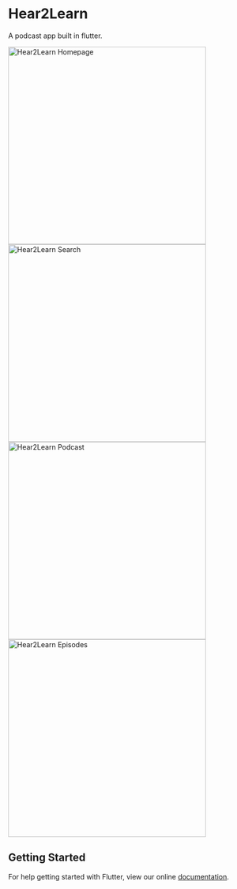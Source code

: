 # Hear2Learn

A podcast app built in flutter.

<img src="/eemp/Hear2Learn/raw/master/images/hear2learn-home.png" alt="Hear2Learn Homepage" width="400">
<img src="/eemp/Hear2Learn/raw/master/images/hear2learn-search.png" alt="Hear2Learn Search" width="400">
<img src="/eemp/Hear2Learn/raw/master/images/hear2learn-podcast.png" alt="Hear2Learn Podcast" width="400">
<img src="/eemp/Hear2Learn/raw/master/images/hear2learn-episodes.png" alt="Hear2Learn Episodes" width="400">

## Getting Started

For help getting started with Flutter, view our online
[documentation](https://flutter.io/).
